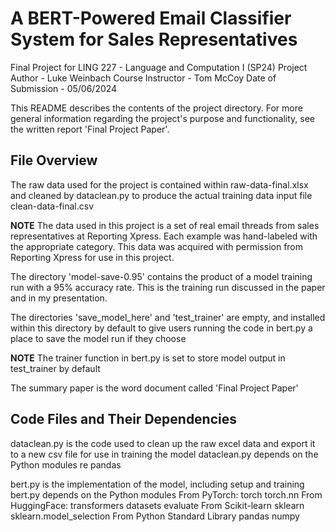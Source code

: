 # A BERT-Powered Email Classifier System for Sales Representatives
Final Project for LING 227 - Language and Computation I (SP24)
Project Author - Luke Weinbach
Course Instructor - Tom McCoy
Date of Submission - 05/06/2024

This README describes the contents of the project directory. For more general information regarding the project's purpose and functionality, see the written report 'Final Project Paper'.

## File Overview

The raw data used for the project is contained within
    raw-data-final.xlsx
and cleaned by dataclean.py to produce the actual training data input file
    clean-data-final.csv

**NOTE** The data used in this project is a set of real email threads from sales representatives at Reporting Xpress. Each example was hand-labeled with the appropriate category. This data was acquired with permission from Reporting Xpress for use in this project.

The directory 'model-save-0.95' contains the product of a model training run with a 95% accuracy rate. This is the training run discussed in the paper and in my presentation.

The directories 'save_model_here' and 'test_trainer' are empty, and installed within this directory by default to give users running the code in bert.py a place to save the model run if they choose

**NOTE** The trainer function in bert.py is set to store model output in test_trainer by default

The summary paper is the word document called 'Final Project Paper'

## Code Files and Their Dependencies

dataclean.py is the code used to clean up the raw excel data and export it to a new csv file for use in training the model
dataclean.py depends on the Python modules
    re
    pandas

bert.py is the implementation of the model, including setup and training
bert.py depends on the Python modules
    From PyTorch:
        torch
        torch.nn
    From HuggingFace:
        transformers
        datasets
        evaluate
    From Scikit-learn
        sklearn
        sklearn.model_selection
    From Python Standard Library
        pandas
        numpy